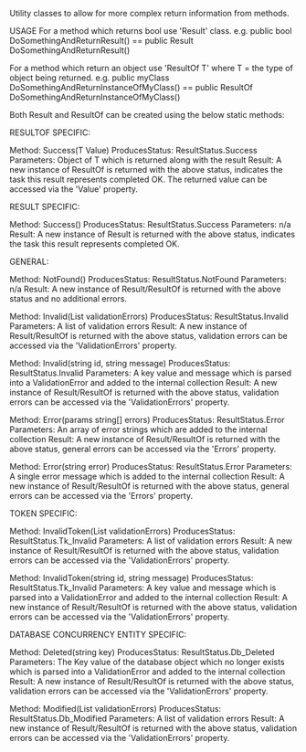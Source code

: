 Utility classes to allow for more complex return information from methods.

USAGE
For a method which returns bool use 'Result' class.
e.g. public bool DoSomethingAndReturnResult() == public Result DoSomethingAndReturnResult()

For a method which return an object use 'ResultOf T' where T = the type of object being returned.
e.g. public myClass DoSomethingAndReturnInstanceOfMyClass() == public ResultOf<myClass> DoSomethingAndReturnInstanceOfMyClass()

Both Result and ResultOf can be created using the below static methods:

RESULTOF SPECIFIC:

Method: Success(T Value)
ProducesStatus: ResultStatus.Success
Parameters: Object of T which is returned along with the result
Result: A new instance of ResultOf is returned with the above status, indicates the task this result represents completed OK. The returned value can be accessed 
via the 'Value' property. 

RESULT SPECIFIC:

Method: Success()
ProducesStatus: ResultStatus.Success
Parameters: n/a
Result: A new instance of Result is returned with the above status, indicates the task this result represents completed OK.

GENERAL:

Method: NotFound()
ProducesStatus: ResultStatus.NotFound
Parameters: n/a
Result: A new instance of Result/ResultOf is returned with the above status and no additional errors.

Method: Invalid(List<ValidationError> validationErrors)
ProducesStatus: ResultStatus.Invalid
Parameters:  A list of validation errors
Result: A new instance of Result/ResultOf is returned with the above status, validation errors can be accessed via the 'ValidationErrors' property. 

Method: Invalid(string id, string message)
ProducesStatus: ResultStatus.Invalid
Parameters:  A key value and message which is parsed into a ValidationError and added to the internal collection
Result: A new instance of Result/ResultOf is returned with the above status, validation errors can be accessed via the 'ValidationErrors' property. 

Method: Error(params string[] errors)
ProducesStatus: ResultStatus.Error
Parameters:  An array of error strings which are added to the internal collection
Result: A new instance of Result/ResultOf is returned with the above status, general errors can be accessed via the 'Errors' property.

Method: Error(string error)
ProducesStatus: ResultStatus.Error
Parameters:  A single error message which is added to the internal collection
Result: A new instance of Result/ResultOf is returned with the above status, general errors can be accessed via the 'Errors' property.
   

TOKEN SPECIFIC:
  
Method: InvalidToken(List<ValidationError> validationErrors)
ProducesStatus: ResultStatus.Tk_Invalid
Parameters:  A list of validation errors
Result: A new instance of Result/ResultOf is returned with the above status, validation errors can be accessed via the 'ValidationErrors' property. 

Method: InvalidToken(string id, string message)
ProducesStatus: ResultStatus.Tk_Invalid
Parameters:  A key value and message which is parsed into a ValidationError and added to the internal collection
Result: A new instance of Result/ResultOf is returned with the above status, validation errors can be accessed via the 'ValidationErrors' property. 
  
  
DATABASE CONCURRENCY ENTITY SPECIFIC:
  
Method: Deleted(string key)
ProducesStatus: ResultStatus.Db_Deleted
Parameters:  The Key value of the database object which no longer exists which is parsed into a ValidationError and added to the internal collection
Result: A new instance of Result/ResultOf is returned with the above status, validation errors can be accessed via the 'ValidationErrors' property. 
  
Method: Modified(List<ValidationError> validationErrors)
ProducesStatus: ResultStatus.Db_Modified
Parameters: A list of validation errors
Result: A new instance of Result/ResultOf is returned with the above status, validation errors can be accessed via the 'ValidationErrors' property.
